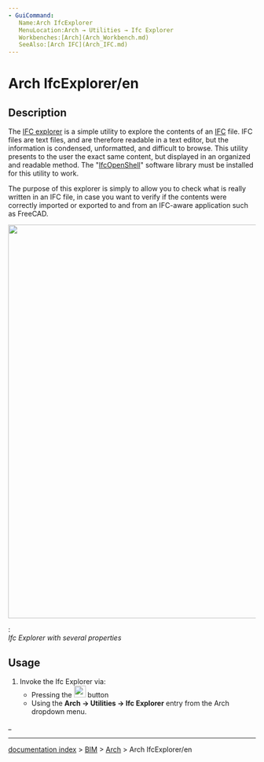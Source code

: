 ```yaml
---
- GuiCommand:
   Name:Arch IfcExplorer
   MenuLocation:Arch → Utilities → Ifc Explorer
   Workbenches:[Arch](Arch_Workbench.md)
   SeeAlso:[Arch IFC](Arch_IFC.md)
---
```


# Arch IfcExplorer/en

## Description

The [IFC explorer](Arch_IfcExplorer.md) is a simple utility to explore the contents of an [IFC](Arch_IFC.md) file. IFC files are text files, and are therefore readable in a text editor, but the information is condensed, unformatted, and difficult to browse. This utility presents to the user the exact same content, but displayed in an organized and readable method. The \"[IfcOpenShell](IfcOpenShell.md)\" software library must be installed for this utility to work.

The purpose of this explorer is simply to allow you to check what is really written in an IFC file, in case you want to verify if the contents were correctly imported or exported to and from an IFC-aware application such as FreeCAD.

<img alt="" src=images/Arch_IfcExplorer_example.jpg  style="width:800px;">

:   
    *Ifc Explorer with several properties*
    

## Usage

1.  Invoke the Ifc Explorer via:
    -   Pressing the <img alt="" src=images/IFC.svg  style="width:24px;"> button
    -   Using the **Arch → Utilities → Ifc Explorer** entry from the Arch dropdown menu.





 

_

---
[documentation index](../README.md) > [BIM](Category_BIM.md) > [Arch](Arch_Workbench.md) > Arch IfcExplorer/en
